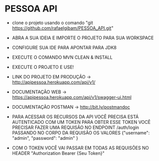 # PESSOA API

- clone o projeto usando o comando "git https://github.com/rafaelgibam/PESSOA_API.git"
- ABRA A SUA IDEIA E IMPORTE O PROJETO PARA SUA WORKSPACE
- CONFIGURE SUA IDE PARA APONTAR PARA JDK8
- EXECUTE O COMANDO MVN CLEAN & INSTALL
- EXECUTE O PROJETO E USE!


- LINK DO PROJETO EM PRODUÇÃO -> http://apipessoa.herokuapp.com/api/v1/

- DOCUMENTAÇÃO WEB -> https://apipessoa.herokuapp.com/api/v1/swagger-ui.html
- DOCUMENTAÇÃO POSTMAN -> http://bit.ly/postmandoc

- PARA ACESSAR OS RECURSOS DA API VOCÊ PRECISA ESTÁ AUTENTICADO COM UM TOKEN PARA OBTER ESSE TOKEN VOCÊ PRECISAR FAZER UMA REQUISÃO NO ENDPOINT
  /auth/login PASSANDO NO CORPO DA REQUISÃO OS VALORES {"username": "admin", "password": "admin" }

- COM O TOKEN VOCÊ VAI PASSAR EM TODAS AS REQUISÕES NO HEADER "Authorization Bearer {Seu Token}"
